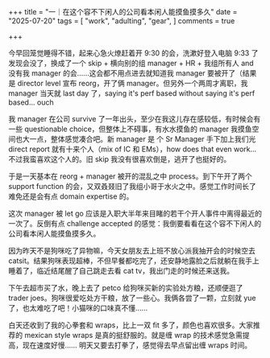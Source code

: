 +++
title = "一｜在这个容不下闲人的公司看本闲人能摸鱼摸多久"
date = "2025-07-20"
tags = [
    "work",
    "adulting",
    "gear",
]
comments = true

+++

今早回笼觉睡得不错，起来心急火燎赶着开 9:30 的会，洗漱好登入电脑 9:33 了发现会没了，换成了一个 skip + 横向别的组 manager + HR + 我组所有人 and 没有我 manager 的会……这会都不用点进去就知道我 manager 要被开了（结果是 director level 宣布 reorg，开了俩 manager。但另外一个两周才离职，我 manager 当天就 last day 了，saying it's perf based without saying it's perf based... ouch

我 manager 在公司 survive 了一年出头，至少在我这儿存在感较低，有时候会有一些 questionable choice，但整体上不碍事，有水水摸鱼的 manager 我摸鱼空间也大一点，整体感觉凑合吧。新 manager 是 个 Sr Manager 手下加上我们光 direct report 就有十来个人（mix of IC 和 EMs），how does that even work... 不过我蛮喜欢这个人的。旧 skip 我没有很喜欢倒是，逃开了也挺好的。

于是一天基本在 reorg + manager 被开的混乱之中 process。到下午开了两个 support function 的会，又双叒叕旧了我组小哥于水火之中。感觉工作时间长了难免还是会有点 domain expertise 的。

这次 manager 被 let go 应该是入职大半年来目睹的若干个开人事件中离得最近的一次了。反倒有点 challenge accepted 的感觉：我倒要看看在这个容不下闲人的公司看本闲人能摸鱼摸多久。

因为昨天不是狗咪吃了异物嘛，今天女朋友去上班不放心派我抽开会的时候空去 catsit。结果狗咪表现超棒，不但早餐都吃完了，还安静地露脸之后就躺在我手上睡着了，临近结尾醒了自己跳走去看 cat tv，我出门走的时候还来送我。

下午去超市买了水，晚上去了 petco 给狗咪买新的实验处方粮，还顺便逛了 trader joes。狗咪很爱吃处方干粮，放了一些心。我俩各尝了一颗，立刻就 yue 了，也太难吃了吧！小猫咪的口味真不懂……

白天还收到了我的心拳套和 wraps，比上一双 fit 多了，颜色也喜欢很多。大家推荐的 mexican style wraps 是真的挺舒服的。就是缠 wrap 的技术感觉急需提高，现在速度好慢…… 明天又要去打拳了，感觉得去早点留出缠 wraps 时间。